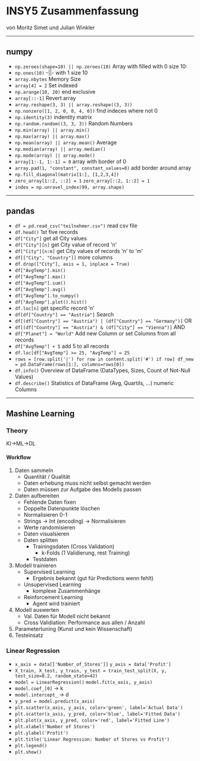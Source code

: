 # INSY5 Zusammenfassung
von Moritz Simet und Julian Winkler
___
## numpy
- ``np.zeroes(shape=10) || np.zeroes(10)`` Array with filled with 0 size 10:
- ``np.ones(10)`` -||- with 1 size 10
- ``array.nbytes`` Memory Size
- ``array[4] = 2`` Set indexed
- ``np.arange(10, 20)`` end exclusive
- ``array[::-1]`` Revert array
- ``array.reshape(3, 3) || array.reshape((3, 3))``
- ``np.nonzero([1, 2, 0, 0, 4, 0])`` find indeces where not 0
- ``np.identity(3)`` indentity matrix
- ``np.random.random((3, 3, 3))`` Random Numbers
- ``np.min(array) || array.min()``
- ``np.max(array) || array.max()``
- ``np.mean(array) || array.mean()`` Average 
- ``np.median(array) || array.median()`` 
- ``np.mode(array) || array.mode()``
- ``array[1:-1, 1:-1] = 0`` array with border of 0
- ``array.pad(1, "constant", constant_values=0)`` add border around array
- ``np.fill_diagonal(matrix[1:], [1,2,3,4])``
- ``zero_array[1::2, ::2] = 1`` ``zero_array[::2, 1::2] = 1``
- ``index = np.unravel_index(99, array.shape)``
___
## pandas
- ``df = pd.read_csv("teilnehmer.csv")`` read csv file
- ``df.head()`` 1st five records
- ``df["City"]`` get all City values
- ``df["City"][n]`` get City value of record 'n' 
- ``df["City"][n:m]`` get City values of records 'n' to 'm'
- ``df[["City", "Country"]]`` more columns
- ``df.drop(["City"], axis = 1, inplace = True)``
- ``df["AvgTemp"].min()``
- ``df["AvgTemp"].max()``
- ``df["AvgTemp"].sum()``
- ``df["AvgTemp"].avg()``
- ``df["AvgTemp"].to_numpy()``
- ``df["AvgTemp"].plot().hist()``
- ``df.loc[n]`` get specific record 'n'
- ``df[df["Country"] == "Austria"]`` Search
- ``df[(df["Country"] == "Austria") | (df["Country"] == "Germany")]`` OR
- ``df[(df["Country"] == "Austria") & (df["City"] == "Vienna")]`` AND
- ``df["Planet"] = "World"`` Add new Column or set Columns from all records
- ``df["AvgTemp"] + 5`` add 5 to all records
- ``df.loc[df["AvgTemp"] >= 25, "AvgTemp"] = 25``
- ``rows = [row.split('|') for row in content.split('#') if row]
    df_new = pd.DataFrame(rows[1:], columns=rows[0])``
- ``df.info()`` Overview of DataFrame (DataTypes, Sizes, Count of Not-Null Values)
- ``df.describe()`` Statistics of DataFrame (Avg, Quartils, ...) numeric Columns
___
## Mashine Learning
### Theory
KI->ML->DL
#### Workflow
1. Daten sammeln
    - Quantität / Qualität
    - Daten erhebung muss nicht selbst gemacht werden
    - Daten müssen zur Aufgabe des Modells passen
2. Daten aufbereiten
   - Fehlende Daten fixen
   - Doppelte Datenpunkte löschen
   - Normalisieren 0-1
   - Strings -> Int (encoding) -> Normalisieren
   - Werte randomisieren
   - Daten visualsieren
   - Daten splitten
     - Trainingsdaten (Cross Validation)
       - k-Folds (1 Validierung, rest Training)
     - Testdaten
3. Modell trainieren
    - Supervised Learning
      - Ergebnis bekannt (gut für Predictions wenn fehlt)
    - Unsupervised Learning
      - komplexe Zusammenhänge
    - Reinforcement Learning
      - Agent wird trainiert
4. Modell auswerten
    - Val. Daten für Modell nicht bekannt
    - Cross Validiation: Performance aus allen / Anzahl
5. Parametertuning (Kunst und kein Wissenschaft)
6. Testeinsatz
### Linear Regression
- ``x_axis = data[['Number_of_Stores']]`` ``y_axis = data['Profit']``
- ``X_train, X_test, y_train, y_test = train_test_split(X, y, test_size=0.2, random_state=42)``
- ``model = LinearRegression()`` ``model.fit(x_axis, y_axis)``
- ``model.coef_[0]`` -> k
- ``model.intercept_`` -> d
- ``y_pred = model.predict(x_axis)``
- ``plt.scatter(x_axis, y_axis, color='green', label='Actual Data')``
- ``plt.scatter(x_axis, y_pred, color='blue', label='Fitted Data')``
- ``plt.plot(x_axis, y_pred, color='red', label='Fitted Line')``
- ``plt.xlabel('Number of Stores')``
- ``plt.ylabel('Profit')``
- ``plt.title('Linear Regression: Number of Stores vs Profit')``
- ``plt.legend()``
- ``plt.show()``
